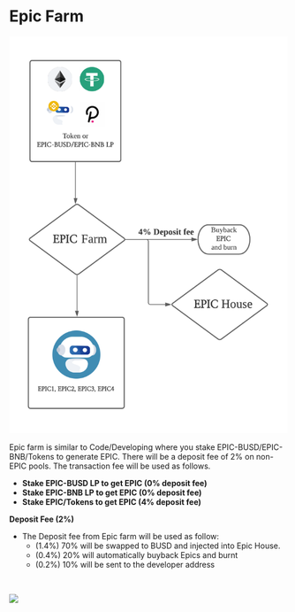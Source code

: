 # Epic Farm

![](../.gitbook/assets/image-3-.png)

Epic farm is similar to Code/Developing where you stake EPIC-BUSD/EPIC-BNB/Tokens to generate EPIC. There will be a deposit fee of 2% on non-EPIC pools. The transaction fee will be used as follows.

* **Stake EPIC-BUSD LP to get EPIC \(0% deposit fee\)**
* **Stake EPIC-BNB LP to get EPIC \(0% deposit fee\)**
* **Stake EPIC/Tokens to get EPIC \(4% deposit fee\)**

**Deposit Fee \(2%\)**

* The Deposit fee from Epic farm will be used as follow:
  * \(1.4%\) 70% will be swapped to BUSD and injected into Epic House.
  * \(0.4%\) 20% will automatically buyback Epics and burnt
  * \(0.2%\) 10% will be sent to the developer address

[  
](https://goosedefi.gitbook.io/goose-finance/layered-farming/incubator)

![](https://gblobscdn.gitbook.com/assets%2F-MT5Nug3dG0o_JI3n0I1%2F-MUz9kaxG-WgfrMei24z%2F-MUzA05Idr_Tzpv0gPjd%2Fimage.png?alt=media&token=a6d3a321-293b-435a-998a-502b9c3b9443)

